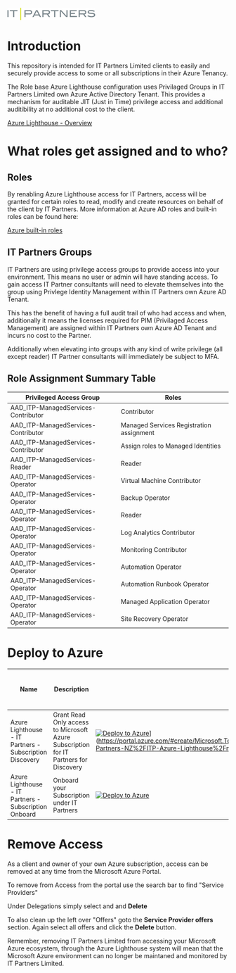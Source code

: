 ![IT Partners Limited Logo](IT_Partners_Logo.png)

# Introduction

This repository is intended for IT Partners Limited clients to easily and securely provide access to some or all subscriptions in their Azure Tenancy.

The Role base Azure Lighthouse configuration uses Privilaged Groups in IT Partners Limited own Azure Active Directory Tenant.
This provides a mechanism for auditable JIT (Just in Time) privilege access and additional auditibility at no additional cost to the client.

[Azure Lighthouse - Overview](https://docs.microsoft.com/en-us/azure/lighthouse/overview?WT.mc_id=AZ-MVP-5004796)

# What roles get assigned and to who?

## Roles

By renabling Azure Lighthouse access for IT Partners, access will be granted for certain roles to read, modify and create resources on behalf of the client by IT Partners.
More information at Azure AD roles and built-in roles can be found here:

[Azure built-in roles](https://docs.microsoft.com/en-us/azure/role-based-access-control/built-in-roles?WT.mc_id=AZ-MVP-5004796)

## IT Partners Groups

IT Partners are using privilege access groups to provide access into your environment. This means no user or admin will have standing access. To gain access IT Partner consultants will need to elevate themselves into the group using Privlege Identity Management within IT Partners own Azure AD Tenant.

This has the benefit of having a full audit trail of who had access and when, additionally it means the licenses required for PIM (Privilaged Access Management) are assigned within IT Partners own Azure AD Tenant and incurs no cost to the Partner.

Additionally when elevating into groups with any kind of write privilege (all except reader) IT Partner consultants will immediately be subject to MFA.

## Role Assignment Summary Table

| **Privileged Access Group**                            | Roles                                    |
| ------------------------------------ | ---------------------------------------- |
| AAD\_ITP-ManagedServices-Contributor | Contributor                              |
| AAD\_ITP-ManagedServices-Contributor | Managed Services Registration assignment |
| AAD\_ITP-ManagedServices-Contributor | Assign roles to Managed Identities       |
| AAD\_ITP-ManagedServices-Reader      | Reader                                   |
| AAD\_ITP-ManagedServices-Operator    | Virtual Machine Contributor              |
| AAD\_ITP-ManagedServices-Operator    | Backup Operator                          |
| AAD\_ITP-ManagedServices-Operator    | Reader                                   |
| AAD\_ITP-ManagedServices-Operator    | Log Analytics Contributor                |
| AAD\_ITP-ManagedServices-Operator    | Monitoring Contributor                   |
| AAD\_ITP-ManagedServices-Operator    | Automation Operator                      |
| AAD\_ITP-ManagedServices-Operator    | Automation Runbook Operator              |
| AAD\_ITP-ManagedServices-Operator    | Managed Application Operator             |
| AAD\_ITP-ManagedServices-Operator    | Site Recovery Operator                   |

# Deploy to Azure

Name | Description   | Auto-deploy   | IT Partners Azure Managed Services |
-----| ------------- |--------------- |-------
| Azure Lighthouse - IT Partners - Subscription Discovery | Grant Read Only access to Microsoft Azure Subscription for IT Partners for Discovery | [![Deploy to Azure](https://aka.ms/deploytoazurebutton)](https://aka.ms/deploytoazurebutton)](https://portal.azure.com/#create/Microsoft.Template/uri/https%3A%2F%2Fraw.githubusercontent.com%2FIT-Partners-NZ%2FITP-Azure-Lighthouse%2Fmain%2FClient-AzureDiscovery.json) | [Managed IT](https://www.itpartners.co.nz/managed-it-services/#managed-it)
| Azure Lighthouse - IT Partners - Subscription Onboard |Onboard your Subscription under IT Partners | [![Deploy to Azure](https://aka.ms/deploytoazurebutton)](https%3A%2F%2Fraw.githubusercontent.com%2FIT-Partners-NZ%2FITP-Azure-Lighthouse%2Fmain%2FClient-AzureOnboard.json) | [Managed IT](https://www.itpartners.co.nz/managed-it-services/#managed-it)

# Remove Access

As a client and owner of your own Azure subscription, access can be removed at any time from the Microsoft Azure Portal. 

To remove from Access from the portal use the search bar to find "Service Providers"

Under Delegations simply select and and **Delete**

To also clean up the left over "Offers" goto the **Service Provider offers** section. Again select all offers and click the **Delete** button.

Remember, removing IT Partners Limited from accessing your Microsoft Azure ecosystem, through the Azure Lighthouse system will mean that the Microsoft Azure environment can no longer be maintaned and monitored by IT Partners Limited.
